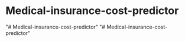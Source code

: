 # Medical-insurance-cost-predictor
"# Medical-insurance-cost-predictor" 
"# Medical-insurance-cost-predictor" 

